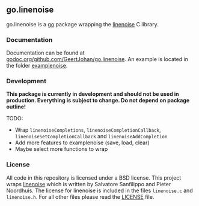 ## go.linenoise

go.linenoise is a [go](http://golang.org) package wrapping the [linenoise](https://github.com/antirez/linenoise) C library.


### Documentation
Documentation can be found at [godoc.org/github.com/GeertJohan/go.linenoise](http://godoc.org/github.com/GeertJohan/go.linenoise).
An example is located in the folder [examplenoise](examplenoise).

### Development
**This package is currently in development and should not be used in production. Everything is subject to change. Do not depend on package outline!**

TODO:
 - Wrap `linenoiseCompletions`, `linenoiseCompletionCallback`, `linenoiseSetCompletionCallback` and `linenoiseAddCompletion`
 - Add more features to examplenoise (save, load, clear)
 - Maybe select more functions to wrap

### License
All code in this repository is licensed under a BSD license.
This project wraps [linenoise](https://github.com/antirez/linenoise) which is written by Salvatore Sanfilippo and Pieter Noordhuis. The license for linenoise is included in the files `linenoise.c` and `linenoise.h`.
For all other files please read the [LICENSE](LICENSE) file.